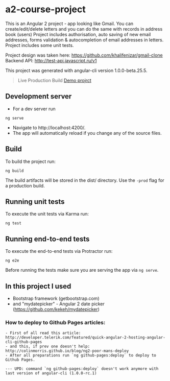 # a2-course-project
This is an Angular 2 project - app looking like Gmail.
You can create/edit/delete letters and you can do the same with records in address book (users)
Project includes authorisation, auto saving of new email addresses, forms validation & autocompletion of email addresses in letters.
Project includes some unit tests.

Project design was taken here: https://github.com/khalifenizar/gmail-clone
Backend API: http://test-api.javascript.ru/v1

This project was generated with angular-cli version 1.0.0-beta.25.5.

> Live Production Build [Demo projrct](https://zurab-d.github.io/a2-course-project)


## Development server

- For a dev server run
```bush
ng serve
```
- Navigate to http://localhost:4200/.
- The app will automatically reload if you change any of the source files.


## Build

To build the project run:
```bush
ng build
```
The build artifacts will be stored in the dist/ directory.
Use the `-prod` flag for a production build.


## Running unit tests

To execute the unit tests via Karma run:
```bush
ng test
```


## Running end-to-end tests

To execute the end-to-end tests via Protractor run:
```bush
ng e2e
```
Before running the tests make sure you are serving the app via `ng serve`.


## In this project I used
- Bootstrap framework (getbootstrap.com)
- and "mydatepicker" - Angular 2 date picker (https://github.com/kekeh/mydatepicker)


### How to deploy to Github Pages articles:
    - First of all read this article: http://developer.telerik.com/featured/quick-angular-2-hosting-angular-cli-github-pages
    - and this, if prev one doesn't help: http://colinmorris.github.io/blog/ng2-poor-mans-deploy
    - After all preparations run `ng github-pages:deploy` to deploy to Github Pages.

    --- UPD: command `ng github-pages:deploy` doesn't work anymore with last version of angular-cli (1.0.0-rc.1)
